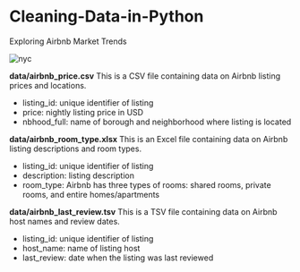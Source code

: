 # Cleaning-Data-in-Python
Exploring Airbnb Market Trends

![nyc](https://github.com/Said0429/Cleaning-Data-in-Python/assets/116446264/339c59d0-a94e-415f-aef7-bff9f3e70466)



**data/airbnb_price.csv** This is a CSV file containing data on Airbnb listing prices and locations.

+ listing_id: unique identifier of listing
+ price: nightly listing price in USD
+ nbhood_full: name of borough and neighborhood where listing is located


**data/airbnb_room_type.xlsx** This is an Excel file containing data on Airbnb listing descriptions and room types.

+ listing_id: unique identifier of listing
+ description: listing description
+ room_type: Airbnb has three types of rooms: shared rooms, private rooms, and entire homes/apartments


**data/airbnb_last_review.tsv** This is a TSV file containing data on Airbnb host names and review dates.

+ listing_id: unique identifier of listing
+ host_name: name of listing host
+ last_review: date when the listing was last reviewed
